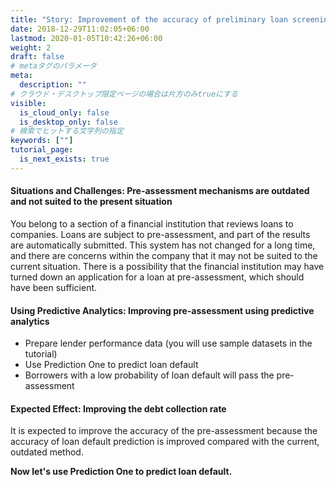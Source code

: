 ```yaml
---
title: "Story: Improvement of the accuracy of preliminary loan screening"
date: 2018-12-29T11:02:05+06:00
lastmod: 2020-01-05T10:42:26+06:00
weight: 2
draft: false
# metaタグのパラメータ
meta:
  description: ""
# クラウド・デスクトップ限定ページの場合は片方のみtrueにする
visible:
  is_cloud_only: false
  is_desktop_only: false
# 検索でヒットする文字列の指定
keywords: [""]
tutorial_page:
  is_next_exists: true
---
```


#### Situations and Challenges: Pre-assessment mechanisms are outdated and not suited to the present situation

You belong to a section of a financial institution that reviews loans to companies.
Loans are subject to pre-assessment, and part of the results are automatically submitted. This system has not changed for a long time, and there are concerns within the company that it may not be suited to the current situation. There is a possibility that the financial institution may have turned down an application for a loan at pre-assessment, which should have been sufficient.

#### Using Predictive Analytics: Improving pre-assessment using predictive analytics

- Prepare lender performance data (you will use sample datasets in the tutorial)
- Use Prediction One to predict loan default
- Borrowers with a low probability of loan default will pass the pre-assessment

#### Expected Effect: Improving the debt collection rate

It is expected to improve the accuracy of the pre-assessment because the accuracy of loan default prediction is improved compared with the current, outdated method.

**Now let's use Prediction One to predict loan default.**
